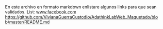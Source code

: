 En este archivo en formato markdown enlistare algunos links para que sean validados. 
List:
www.facebook.com
https://github.com/VivianaGuerraCustodio/AdathinkLabWeb_Maquetado/blob/master/README.md
 